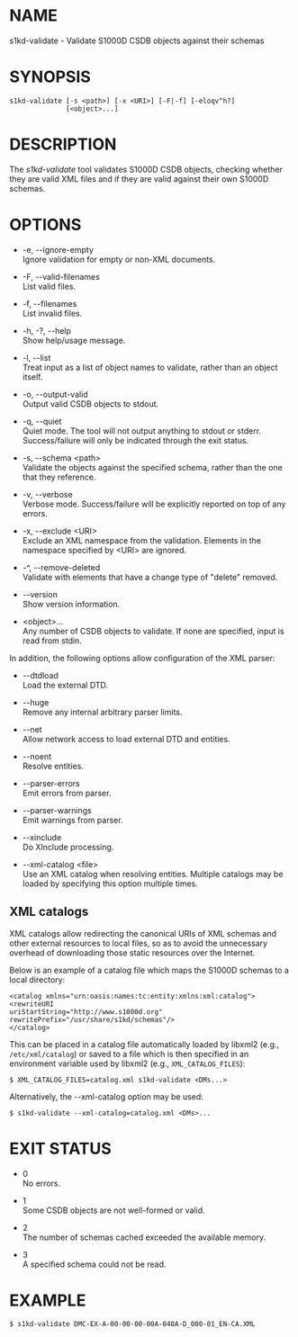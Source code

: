 # NAME

s1kd-validate - Validate S1000D CSDB objects against their schemas

# SYNOPSIS

    s1kd-validate [-s <path>] [-x <URI>] [-F|-f] [-eloqv^h?]
                  [<object>...]

# DESCRIPTION

The *s1kd-validate* tool validates S1000D CSDB objects, checking whether
they are valid XML files and if they are valid against their own S1000D
schemas.

# OPTIONS

  - \-e, --ignore-empty  
    Ignore validation for empty or non-XML documents.

  - \-F, --valid-filenames  
    List valid files.

  - \-f, --filenames  
    List invalid files.

  - \-h, -?, --help  
    Show help/usage message.

  - \-l, --list  
    Treat input as a list of object names to validate, rather than an
    object itself.

  - \-o, --output-valid  
    Output valid CSDB objects to stdout.

  - \-q, --quiet  
    Quiet mode. The tool will not output anything to stdout or stderr.
    Success/failure will only be indicated through the exit status.

  - \-s, --schema \<path\>  
    Validate the objects against the specified schema, rather than the
    one that they reference.

  - \-v, --verbose  
    Verbose mode. Success/failure will be explicitly reported on top of
    any errors.

  - \-x, --exclude \<URI\>  
    Exclude an XML namespace from the validation. Elements in the
    namespace specified by \<URI\> are ignored.

  - \-^, --remove-deleted  
    Validate with elements that have a change type of "delete" removed.

  - \--version  
    Show version information.

  - \<object\>...  
    Any number of CSDB objects to validate. If none are specified, input
    is read from stdin.

In addition, the following options allow configuration of the XML
parser:

  - \--dtdload  
    Load the external DTD.

  - \--huge  
    Remove any internal arbitrary parser limits.

  - \--net  
    Allow network access to load external DTD and entities.

  - \--noent  
    Resolve entities.

  - \--parser-errors  
    Emit errors from parser.

  - \--parser-warnings  
    Emit warnings from parser.

  - \--xinclude  
    Do XInclude processing.

  - \--xml-catalog \<file\>  
    Use an XML catalog when resolving entities. Multiple catalogs may be
    loaded by specifying this option multiple times.

## XML catalogs

XML catalogs allow redirecting the canonical URIs of XML schemas and
other external resources to local files, so as to avoid the unnecessary
overhead of downloading those static resources over the Internet.

Below is an example of a catalog file which maps the S1000D schemas to a
local directory:

    <catalog xmlns="urn:oasis:names:tc:entity:xmlns:xml:catalog">
    <rewriteURI
    uriStartString="http://www.s1000d.org"
    rewritePrefix="/usr/share/s1kd/schemas"/>
    </catalog>

This can be placed in a catalog file automatically loaded by libxml2
(e.g., `/etc/xml/catalog`) or saved to a file which is then specified in
an environment variable used by libxml2 (e.g., `XML_CATALOG_FILES`):

    $ XML_CATALOG_FILES=catalog.xml s1kd-validate <DMs...>

Alternatively, the --xml-catalog option may be used:

    $ s1kd-validate --xml-catalog=catalog.xml <DMs>...

# EXIT STATUS

  - 0  
    No errors.

  - 1  
    Some CSDB objects are not well-formed or valid.

  - 2  
    The number of schemas cached exceeded the available memory.

  - 3  
    A specified schema could not be read.

# EXAMPLE

    $ s1kd-validate DMC-EX-A-00-00-00-00A-040A-D_000-01_EN-CA.XML
